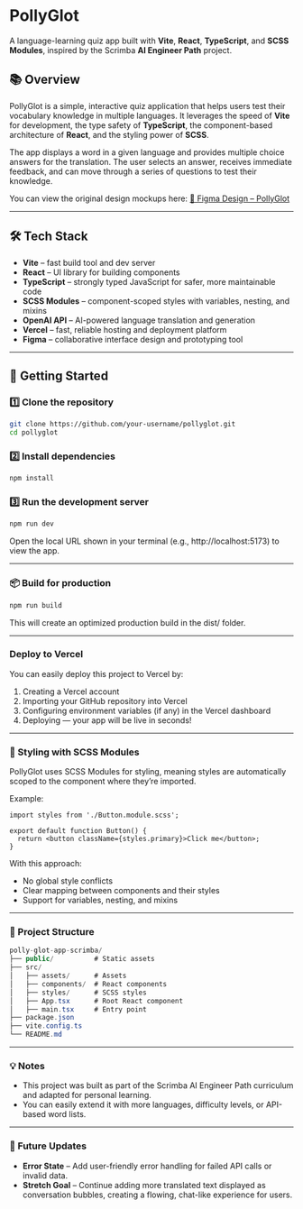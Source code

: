 # PollyGlot

A language-learning quiz app built with **Vite**, **React**, **TypeScript**, and **SCSS Modules**, inspired by the Scrimba **AI Engineer Path** project.

## 📚 Overview

PollyGlot is a simple, interactive quiz application that helps users test their vocabulary knowledge in multiple languages. It leverages the speed of **Vite** for development, the type safety of **TypeScript**, the component-based architecture of **React**, and the styling power of **SCSS**.

The app displays a word in a given language and provides multiple choice answers for the translation. The user selects an answer, receives immediate feedback, and can move through a series of questions to test their knowledge.

You can view the original design mockups here: [🎨 Figma Design – PollyGlot](https://www.figma.com/design/5zQQiaSDdUu8AqVGlg9PZ3/OpenAi-API---PollyGlot?node-id=1-168&t=VBu5mK7ufECFQWA1-1)

---

## 🛠️ Tech Stack

- **Vite** – fast build tool and dev server
- **React** – UI library for building components
- **TypeScript** – strongly typed JavaScript for safer, more maintainable code
- **SCSS Modules** – component-scoped styles with variables, nesting, and mixins
- **OpenAI API** – AI-powered language translation and generation
- **Vercel** – fast, reliable hosting and deployment platform
- **Figma** – collaborative interface design and prototyping tool

---

## 🚀 Getting Started

### 1️⃣ Clone the repository

```bash
git clone https://github.com/your-username/pollyglot.git
cd pollyglot
```

### 2️⃣ Install dependencies

```bash
npm install
```

### 3️⃣ Run the development server

```bash
npm run dev
```

Open the local URL shown in your terminal (e.g., http://localhost:5173) to view the app.

---

### 📦 Build for production

```bash
npm run build
```

This will create an optimized production build in the dist/ folder.

---

### Deploy to Vercel

You can easily deploy this project to Vercel by:

1. Creating a Vercel account
2. Importing your GitHub repository into Vercel
3. Configuring environment variables (if any) in the Vercel dashboard
4. Deploying — your app will be live in seconds!

---

### 🎨 Styling with SCSS Modules

PollyGlot uses SCSS Modules for styling, meaning styles are automatically scoped to the component where they’re imported.

Example:

```tsx
import styles from './Button.module.scss';

export default function Button() {
  return <button className={styles.primary}>Click me</button>;
}
```

With this approach:

- No global style conflicts
- Clear mapping between components and their styles
- Support for variables, nesting, and mixins

---

### 📂 Project Structure

```csharp
polly-glot-app-scrimba/
├── public/          # Static assets
├── src/
│   ├── assets/      # Assets
│   ├── components/  # React components
│   ├── styles/      # SCSS styles
│   ├── App.tsx      # Root React component
│   ├── main.tsx     # Entry point
├── package.json
├── vite.config.ts
└── README.md
```

---

### 💡 Notes

- This project was built as part of the Scrimba AI Engineer Path curriculum and adapted for personal learning.
- You can easily extend it with more languages, difficulty levels, or API-based word lists.

---

### 🔮 Future Updates

- **Error State** – Add user-friendly error handling for failed API calls or invalid data.
- **Stretch Goal** – Continue adding more translated text displayed as conversation bubbles, creating a flowing, chat-like experience for users.
